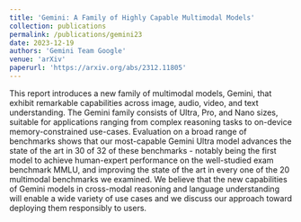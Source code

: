 ```yaml
---
title: 'Gemini: A Family of Highly Capable Multimodal Models'
collection: publications
permalink: /publications/gemini23
date: 2023-12-19
authors: 'Gemini Team Google'
venue: 'arXiv'
paperurl: 'https://arxiv.org/abs/2312.11805'
---
```


This report introduces a new family of multimodal models, Gemini, that exhibit remarkable capabilities across image, audio, video, and text understanding. The Gemini family consists of Ultra, Pro, and Nano sizes, suitable for applications ranging from complex reasoning tasks to on-device memory-constrained use-cases. Evaluation on a broad range of benchmarks shows that our most-capable Gemini Ultra model advances the state of the art in 30 of 32 of these benchmarks - notably being the first model to achieve human-expert performance on the well-studied exam benchmark MMLU, and improving the state of the art in every one of the 20 multimodal benchmarks we examined. We believe that the new capabilities of Gemini models in cross-modal reasoning and language understanding will enable a wide variety of use cases and we discuss our approach toward deploying them responsibly to users.
